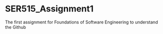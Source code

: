 # SER515_Assignment1
The first assignment for Foundations of Software Engineering to understand the Github
